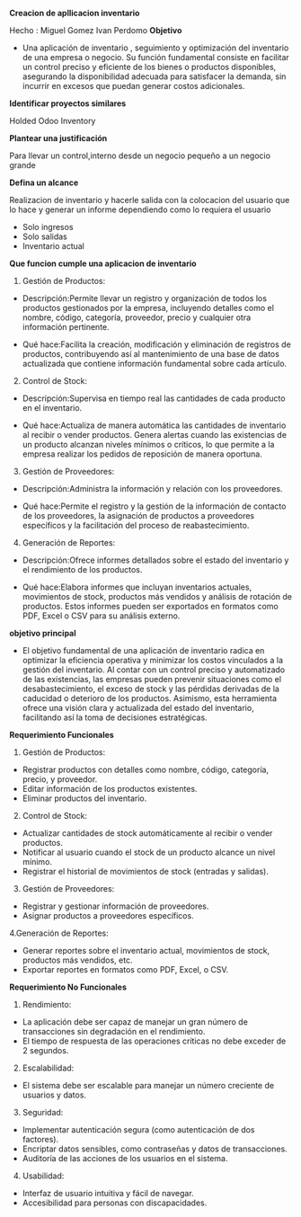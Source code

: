 **Creacion de apllicacion inventario**

Hecho : Miguel Gomez
        Ivan Perdomo
**Objetivo**

- Una aplicación de inventario , seguimiento y optimización del inventario de una empresa o negocio. Su función fundamental consiste en facilitar un control preciso y eficiente de los bienes o productos disponibles, asegurando la disponibilidad adecuada para satisfacer la demanda, sin incurrir en excesos que puedan generar costos adicionales.

**Identificar proyectos similares**


Holded
Odoo Inventory


**Plantear una justificación**

Para llevar un control,interno desde un negocio pequeño a un negocio grande

**Defina un alcance**

Realizacion de inventario y hacerle salida con la colocacion del usuario que lo hace y generar un informe dependiendo como lo requiera el usuario
- Solo ingresos
- Solo salidas
- Inventario actual 



**Que funcion cumple una aplicacion de inventario**

1. Gestión de Productos:

- Descripción:Permite llevar un registro y organización de todos los productos gestionados por la empresa, incluyendo detalles como el nombre, código, categoría, proveedor, precio y cualquier otra información pertinente.

- Qué hace:Facilita la creación, modificación y eliminación de registros de productos, contribuyendo así al mantenimiento de una base de datos actualizada que contiene información fundamental sobre cada artículo.


2. Control de Stock:

- Descripción:Supervisa en tiempo real las cantidades de cada producto en el inventario.

- Qué hace:Actualiza de manera automática las cantidades de inventario al recibir o vender productos. Genera alertas cuando las existencias de un producto alcanzan niveles mínimos o críticos, lo que permite a la empresa realizar los pedidos de reposición de manera oportuna.


3. Gestión de Proveedores:

- Descripción:Administra la información y relación con los proveedores.

- Qué hace:Permite el registro y la gestión de la información de contacto de los proveedores, la asignación de productos a proveedores específicos y la facilitación del proceso de reabastecimiento.


4. Generación de Reportes:

- Descripción:Ofrece informes detallados sobre el estado del inventario y el rendimiento de los productos.

- Qué hace:Elabora informes que incluyan inventarios actuales, movimientos de stock, productos más vendidos y análisis de rotación de productos. Estos informes pueden ser exportados en formatos como PDF, Excel o CSV para su análisis externo.



**objetivo principal**
- El objetivo fundamental de una aplicación de inventario radica en optimizar la eficiencia operativa y minimizar los costos vinculados a la gestión del inventario. Al contar con un control preciso y automatizado de las existencias, las empresas pueden prevenir situaciones como el desabastecimiento, el exceso de stock y las pérdidas derivadas de la caducidad o deterioro de los productos. Asimismo, esta herramienta ofrece una visión clara y actualizada del estado del inventario, facilitando así la toma de decisiones estratégicas.



**Requerimiento Funcionales**


1. Gestión de Productos:

- Registrar productos con detalles como nombre, código, categoría, precio, y proveedor.
- Editar información de los productos existentes.
- Eliminar productos del inventario.

2. Control de Stock:

- Actualizar cantidades de stock automáticamente al recibir o vender productos.
- Notificar al usuario cuando el stock de un producto alcance un nivel mínimo.
- Registrar el historial de movimientos de stock (entradas y salidas).

3. Gestión de Proveedores:

- Registrar y gestionar información de proveedores.
- Asignar productos a proveedores específicos.

4.Generación de Reportes:

- Generar reportes sobre el inventario actual, movimientos de stock, productos más vendidos, etc.
- Exportar reportes en formatos como PDF, Excel, o CSV.


**Requerimiento No Funcionales**

1. Rendimiento:

- La aplicación debe ser capaz de manejar un gran número de transacciones sin degradación en el rendimiento.
- El tiempo de respuesta de las operaciones críticas no debe exceder de 2 segundos.

2. Escalabilidad:

- El sistema debe ser escalable para manejar un número creciente de usuarios y datos.

3. Seguridad:

- Implementar autenticación segura (como autenticación de dos factores).
- Encriptar datos sensibles, como contraseñas y datos de transacciones.
- Auditoría de las acciones de los usuarios en el sistema.

4. Usabilidad:

- Interfaz de usuario intuitiva y fácil de navegar.
- Accesibilidad para personas con discapacidades.